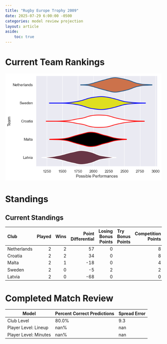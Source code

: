 ```yaml
---  
title: "Rugby Europe Trophy 2009"  
date: 2025-07-29 6:00:00 -0500  
categories: model review projection  
layout: article  
aside:  
    toc: true  
---
```

# Current Team Rankings


![Club Rankings](plots/rankings_Rugby_Europe_Trophy_2009.png)
# Standings

## Current Standings


| Club        |   Played |   Wins |   Point Differential |   Losing Bonus Points | Try Bonus Points   |   Competition Points |
|:------------|---------:|-------:|---------------------:|----------------------:|:-------------------|---------------------:|
| Netherlands |        2 |      2 |                   57 |                     0 |                    |                    8 |
| Croatia     |        2 |      2 |                   34 |                     0 |                    |                    8 |
| Malta       |        2 |      1 |                  -18 |                     0 |                    |                    4 |
| Sweden      |        2 |      0 |                   -5 |                     2 |                    |                    2 |
| Latvia      |        2 |      0 |                  -68 |                     0 |                    |                    0 |



# Completed Match Review


| Model | Percent Correct Predictions | Spread Error |
| ------ | ------ | ------ |
| Club Level | 80.0% | 9.3 |
| Player Level: Lineup | nan% | nan |
| Player Level: Minutes | nan% | nan |

